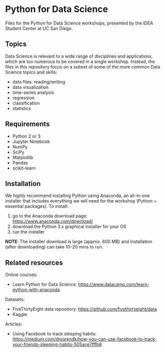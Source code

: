 # Python for Data Science
Files for the Python for Data Science workshops, presented by the IDEA Student Center at UC San Diego.

## Topics
Data Science is relevant to a wide range of disciplines and applications, which are too numerous to be covered in a single workshop. Instead, the files in this repository focus on a subset of some of the more common Data Science topics and skills:
- data files: reading/writing
- data visualization
- time-series analysis
- regression
- classification
- statistics

## Requirements
- Python 2 or 3
- Jupyter Notebook
- NumPy
- SciPy
- Matplotlib
- Pandas
- scikit-learn

## Installation
We *highly* recommend installing Python using Anaconda, an all-in-one installer that includes everything we will need for the workshop (Python + essential packages). To install:
1. go to the Anaconda download page: https://www.anaconda.com/download/
2. download the Python 3.x graphical installer for your OS
3. run the installer

**NOTE**: The installer download is large (approx. 600 MB) and installation (after downloading) can take 10–20 mins to run.

## Related resources
Online courses:
- Learn Python for Data Science: https://www.datacamp.com/learn-python-with-anaconda

Datasets:
- FiveThirtyEight data repository: https://github.com/fivethirtyeight/data
- Kaggle

Articles:
- Using Facebook to track sleeping habits: https://medium.com/@sqrendk/how-you-can-use-facebook-to-track-your-friends-sleeping-habits-505ace7fffb6
